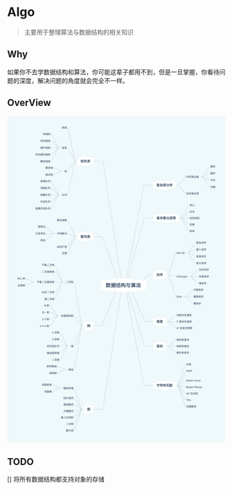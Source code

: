 # Algo

> 主要用于整理算法与数据结构的相关知识

## Why

如果你不去学数据结构和算法，你可能这辈子都用不到，但是一旦掌握，你看待问题的深度，解决问题的角度就会完全不一样。

## OverView

![overView](./assets/overview.png)

## TODO

[] 将所有数据结构都支持对象的存储
